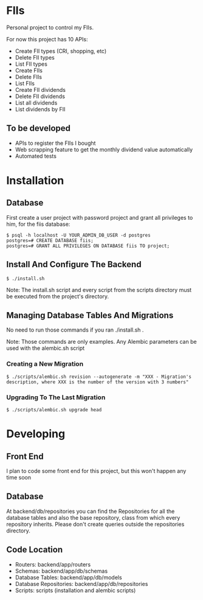 # FIIs
Personal project to control my FIIs.

For now this project has 10 APIs:
 - Create FII types (CRI, shopping, etc)
 - Delete FII types
 - List FII types
 - Create FIIs
 - Delete FIIs
 - List FIIs
 - Create FII dividends
 - Delete FII dividends
 - List all dividends
 - List dividends by FII


## To be developed
 - APIs to register the FIIs I bought
 - Web scrapping feature to get the monthly dividend value automatically
 - Automated tests


# Installation


## Database

First create a user project with password project and grant
all privileges to him, for the fiis database:

```
$ psql -h localhost -U YOUR_ADMIN_DB_USER -d postgres
postgres=# CREATE DATABASE fiis;
postgres=# GRANT ALL PRIVILEGES ON DATABASE fiis TO project;
```


## Install And Configure The Backend

```
$ ./install.sh
```

Note: The install.sh script and every script from the scripts
directory must be executed from the project's directory.


## Managing Database Tables And Migrations

No need to run those commands if you ran ./install.sh .

Note: Those commands are only examples. Any Alembic parameters
can be used with the alembic.sh script


### Creating a New Migration

```
$ ./scripts/alembic.sh revision --autogenerate -m "XXX - Migration's
description, where XXX is the number of the version with 3 numbers"
```


### Upgrading To The Last Migration

```
$ ./scripts/alembic.sh upgrade head
```


# Developing


## Front End
I plan to code some front end for this project, but this won't happen any time soon


## Database
At backend/db/repositories you can find the Repositories for all the database tables
and also the base repository, class from which every repository inherits. Please
don't create queries outside the repositories directory.


## Code Location
 - Routers: backend/app/routers
 - Schemas: backend/app/db/schemas
 - Database Tables: backend/app/db/models
 - Database Repositories: backend/app/db/repositories
 - Scripts: scripts (installation and alembic scripts)


